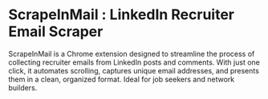 # ScrapeInMail : LinkedIn Recruiter Email Scraper
ScrapeInMail is a Chrome extension designed to streamline the process of collecting recruiter emails from LinkedIn posts and comments. With just one click, it automates scrolling, captures unique email addresses, and presents them in a clean, organized format. Ideal for job seekers and network builders.
